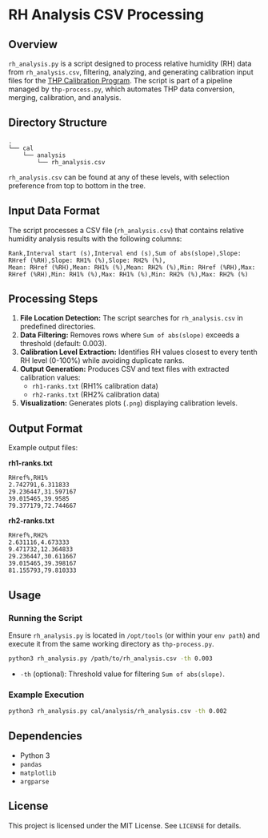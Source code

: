 # RH Analysis CSV Processing

## Overview
`rh_analysis.py` is a script designed to process relative humidity (RH) data from `rh_analysis.csv`, filtering, analyzing, and generating calibration input files for the [THP Calibration Program](https://github.com/kmiikki/sensors/tree/main/thpcal). The script is part of a pipeline managed by `thp-process.py`, which automates THP data conversion, merging, calibration, and analysis.

## Directory Structure
```
.
└── cal
    └── analysis
        └── rh_analysis.csv
```
`rh_analysis.csv` can be found at any of these levels, with selection preference from top to bottom in the tree.

## Input Data Format
The script processes a CSV file (`rh_analysis.csv`) that contains relative humidity analysis results with the following columns:
```
Rank,Interval start (s),Interval end (s),Sum of abs(slope),Slope: RHref (%RH),Slope: RH1% (%),Slope: RH2% (%),
Mean: RHref (%RH),Mean: RH1% (%),Mean: RH2% (%),Min: RHref (%RH),Max: RHref (%RH),Min: RH1% (%),Max: RH1% (%),Min: RH2% (%),Max: RH2% (%)
```

## Processing Steps
1. **File Location Detection:** The script searches for `rh_analysis.csv` in predefined directories.
2. **Data Filtering:** Removes rows where `Sum of abs(slope)` exceeds a threshold (default: 0.003).
3. **Calibration Level Extraction:** Identifies RH values closest to every tenth RH level (0-100%) while avoiding duplicate ranks.
4. **Output Generation:** Produces CSV and text files with extracted calibration values:
   - `rh1-ranks.txt` (RH1% calibration data)
   - `rh2-ranks.txt` (RH2% calibration data)
5. **Visualization:** Generates plots (`.png`) displaying calibration levels.

## Output Format
Example output files:

**rh1-ranks.txt**
```
RHref%,RH1%
2.742791,6.311833
29.236447,31.597167
39.015465,39.9585
79.377179,72.744667
```

**rh2-ranks.txt**
```
RHref%,RH2%
2.631116,4.673333
9.471732,12.364833
29.236447,30.611667
39.015465,39.398167
81.155793,79.810333
```

## Usage
### Running the Script
Ensure `rh_analysis.py` is located in `/opt/tools` (or within your `env path`) and execute it from the same working directory as `thp-process.py`.

```sh
python3 rh_analysis.py /path/to/rh_analysis.csv -th 0.003
```
- `-th` (optional): Threshold value for filtering `Sum of abs(slope)`.

### Example Execution
```sh
python3 rh_analysis.py cal/analysis/rh_analysis.csv -th 0.002
```

## Dependencies
- Python 3
- `pandas`
- `matplotlib`
- `argparse`

## License
This project is licensed under the MIT License. See `LICENSE` for details.

